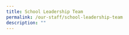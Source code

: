 ```yaml
---
title: School Leadership Team
permalink: /our-staff/school-leadership-team
description: ""
---
```











